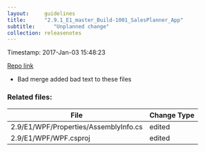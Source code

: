 ```yaml
---
layout:     guidelines
title:      "2.9.1_E1_master_Build-1001_SalesPlanner_App"
subtitle:      "Unplanned change"
collection: releasenotes
---
```


Timestamp: 2017-Jan-03 15:48:23

[Repo link](https://exceedrasoftware.visualstudio.com/_git/Product%20%28Documentation%29%20GIT/commit/7023120ee6e53a9ce7969bac3d8a71c58ded6d27)

* Bad merge added bad text to these files


### Related files:

File | Change Type
-------------------------------- | ------------
2.9/E1/WPF/Properties/AssemblyInfo.cs | edited
2.9/E1/WPF/WPF.csproj | edited
